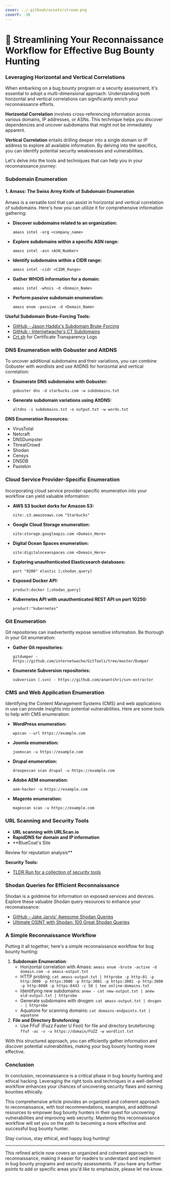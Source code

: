 ```yaml
---
cover: ../.gitbook/assets/stream.png
coverY: -38
---
```


# 🚡 Streamlining Your Reconnaissance Workflow for Effective Bug Bounty Hunting

### Leveraging Horizontal and Vertical Correlations

When embarking on a bug bounty program or a security assessment, it's essential to adopt a multi-dimensional approach. Understanding both horizontal and vertical correlations can significantly enrich your reconnaissance efforts.

**Horizontal Correlation** involves cross-referencing information across various domains, IP addresses, or ASNs. This technique helps you discover dependencies and uncover subdomains that might not be immediately apparent.

**Vertical Correlation** entails drilling deeper into a single domain or IP address to explore all available information. By delving into the specifics, you can identify potential security weaknesses and vulnerabilities.

Let's delve into the tools and techniques that can help you in your reconnaissance journey:

### Subdomain Enumeration

#### 1. Amass: The Swiss Army Knife of Subdomain Enumeration

Amass is a versatile tool that can assist in horizontal and vertical correlation of subdomains. Here's how you can utilize it for comprehensive information gathering:

*   **Discover subdomains related to an organization:**

    ```shell
    amass intel -org <company_name>
    ```
*   **Explore subdomains within a specific ASN range:**

    ```shell
    amass intel -asn <ASN_Number>
    ```
*   **Identify subdomains within a CIDR range:**

    ```shell
    amass intel -cidr <CIDR_Range>
    ```
*   **Gather WHOIS information for a domain:**

    ```shell
    amass intel -whois -d <Domain_Name>
    ```
*   **Perform passive subdomain enumeration:**

    ```shell
    amass enum -passive -d <Domain_Name>
    ```

**Useful Subdomain Brute-Forcing Tools:**

* [GitHub - Jason Haddix's Subdomain Brute-Forcing](https://gist.github.com/jhaddix/86a06c5dc309d08580a018c66354a056)
* [GitHub - Internetwache's CT Subdomains](https://github.com/internetwache/CT\_subdomains)
* [Crt.sh](https://crt.sh) for Certificate Transparency Logs

### DNS Enumeration with Gobuster and AltDNS

To uncover additional subdomains and their variations, you can combine Gobuster with wordlists and use AltDNS for horizontal and vertical correlation:

*   **Enumerate DNS subdomains with Gobuster:**

    ```shell
    gobuster dns -d starbucks.com -w subdomains.txt
    ```
*   **Generate subdomain variations using AltDNS:**

    ```shell
    altdns -i subdomains.txt -o output.txt -w words.txt
    ```

**DNS Enumeration Resources:**

* VirusTotal
* Netcraft
* DNSDumpster
* ThreatCrowd
* Shodan
* Censys
* DNSDB
* Pastebin

### Cloud Service Provider-Specific Enumeration

Incorporating cloud service provider-specific enumeration into your workflow can yield valuable information:

*   **AWS S3 bucket dorks for Amazon S3:**

    ```shell
    site:.s3.amazonaws.com "Starbucks"
    ```
*   **Google Cloud Storage enumeration:**

    ```shell
    site:storage.googleapis.com <Domain_Here>
    ```
*   **Digital Ocean Spaces enumeration:**

    ```shell
    site:digitaloceanspaces.com <Domain_Here>
    ```
*   **Exploring unauthenticated Elasticsearch databases:**

    ```shell
    port "9200" elastic [;shodan_query]
    ```
*   **Exposed Docker API:**

    ```shell
    product:docker [;shodan_query]
    ```
*   **Kubernetes API with unauthenticated REST API on port 10250:**

    ```shell
    product:"kubernetes"
    ```

### Git Enumeration

Git repositories can inadvertently expose sensitive information. Be thorough in your Git enumeration:

*   **Gather Git repositories:**

    ```shell
    gitdumper - https://github.com/internetwache/GitTools/tree/master/Dumper
    ```
*   **Enumerate Subversion repositories:**

    ```shell
    subversion (.svn) - https://github.com/anantshri/svn-extractor
    ```

### CMS and Web Application Enumeration

Identifying the Content Management Systems (CMS) and web applications in use can provide insights into potential vulnerabilities. Here are some tools to help with CMS enumeration:

*   **WordPress enumeration:**

    ```shell
    wpscan --url https://example.com
    ```
*   **Joomla enumeration:**

    ```shell
    joomscan -u https://example.com
    ```
*   **Drupal enumeration:**

    ```shell
    droopescan scan drupal -u https://example.com
    ```
*   **Adobe AEM enumeration:**

    ```shell
    aem-hacker -u https://example.com
    ```
*   **Magento enumeration:**

    ```shell
    magescan scan -u https://example.com
    ```

### URL Scanning and Security Tools

* **URL scanning with URLScan.io**
* **RapidDNS for domain and IP information**
* \*\*BlueCoat's Site

Review for reputation analysis\*\*

**Security Tools:**

* [TLDR Run for a collection of security tools](https://tools.tldr.run/)

### Shodan Queries for Efficient Reconnaissance

Shodan is a goldmine for information on exposed services and devices. Explore these valuable Shodan query resources to enhance your reconnaissance:

* [GitHub - Jake Jarvis' Awesome Shodan Queries](https://github.com/jakejarvis/awesome-shodan-queries)
* [Ultimate OSINT with Shodan: 100 Great Shodan Queries](https://www.osintme.com/index.php/2021/01/16/ultimate-osint-with-shodan-100-great-shodan-queries/)

### A Simple Reconnaissance Workflow

Putting it all together, here's a simple reconnaissance workflow for bug bounty hunting:

1. **Subdomain Enumeration**:
   * Horizontal correlation with Amass: `amass enum -brute -active -d domain.com -o amass-output.txt`
   * HTTP probing: `cat amass-output.txt | httprobe -p http:81 -p http:3000 -p https:3000 -p http:3001 -p https:3001 -p http:3000 -p http:8080 -p https:8443 -c 50 | tee online-domains.txt`
   * Identifying new subdomains: `anew - cat new-output.txt | anew old-output.txt | httprobe`
   * Generate subdomains with dnsgen: `cat amass-output.txt | dnsgen - | httprobe`
   * Aquatone for scanning domains: `cat domains-endpoints.txt | aquatone`
2. **File and Directory Bruteforcing**:
   * Use FFuF (Fuzz Faster U Fool) for file and directory bruteforcing: `ffuf -ac -v -u https://domain/FUZZ -w wordlist.txt`

With this structured approach, you can efficiently gather information and discover potential vulnerabilities, making your bug bounty hunting more effective.

### Conclusion

In conclusion, reconnaissance is a critical phase in bug bounty hunting and ethical hacking. Leveraging the right tools and techniques in a well-defined workflow enhances your chances of uncovering security flaws and earning bounties ethically.

This comprehensive article provides an organized and coherent approach to reconnaissance, with tool recommendations, examples, and additional resources to empower bug bounty hunters in their quest for uncovering vulnerabilities and improving web security. Mastering this reconnaissance workflow will set you on the path to becoming a more effective and successful bug bounty hunter.

Stay curious, stay ethical, and happy bug hunting!

***

This refined article now covers an organized and coherent approach to reconnaissance, making it easier for readers to understand and implement in bug bounty programs and security assessments. If you have any further points to add or specific areas you'd like to emphasize, please let me know.
